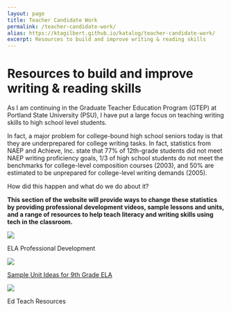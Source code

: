 ```yaml
---
layout: page
title: Teacher Candidate Work
permalink: /teacher-candidate-work/
alias: https://ktagilbert.github.io/katalog/teacher-candidate-work/
excerpt: Resources to build and improve writing & reading skills
---
```


<div class="candidate-work-content">
<h1>Resources to build and improve writing & reading skills</h1>
<p>
  As I am continuing in the Graduate Teacher Education Program (GTEP) at Portland State University (PSU), I have put a large focus on teaching writing skills to high school level students.
</p>
<p>
  In fact, a major problem for college-bound high school seniors today is that they are underprepared for college writing tasks. In fact, statistics from NAEP and Achieve, Inc. state that 77% of 12th-grade students did not meet NAEP writing proficiency goals, 1/3 of high school students do not meet the benchmarks for college-level composition courses (2003), and 50% are estimated to be unprepared for college-level writing demands (2005).
</p>
<p>
  How did this happen and what do we do about it?
</p>
<p>
  <b>
    This section of the website will provide ways to change these statistics by providing professional development videos, sample lessons and units, and a range of resources to help teach literacy and writing skills using tech in the classroom.
  </b>
</p>
</div>

<div class="three-row">
  <div class="image-text-combo">
    <img src="/katalog/assets/sample-homework-assignment.jpg">
    <p>
      ELA Professional Development
    </p>
  </div>
  <div class="image-text-combo">
      <a href="/katalog/sample-unit-ideas/">
        <img src="/katalog/assets/sample-unit-ideas.jpg">
      </a>
    <p>
        <a href="/katalog/sample-unit-ideas/">
          Sample Unit Ideas for 9th Grade ELA
        </a>
    </p>
  </div>
  <div class="image-text-combo">
    <a href="/katalog/ed-tech-resources/">
      <img src="/katalog/assets/digital-learning-img.jpg">
    </a>
    <p>
      Ed Teach Resources
    </p>
  </div>
</div>
